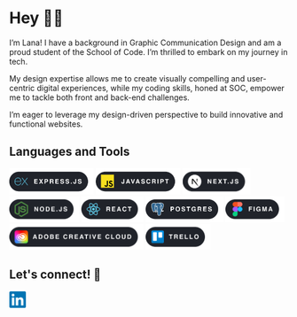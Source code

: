 # Hey 👋🏾

I’m Lana! I have a background in Graphic Communication Design and am a proud student of the School of Code. I’m thrilled to embark on my journey in tech. 

My design expertise allows me to create visually compelling and user-centric digital experiences, while my coding skills, honed at SOC, empower me to tackle both front and back-end challenges.

I’m eager to leverage my design-driven perspective to build innovative and functional websites.

## Languages and Tools

<p>
  <img src="images/EXPRESS.png" alt="Express" height="47"/>
  <img src="images/JS.png" alt="JavaScript" height="47"/>
  <img src="images/NEXT.png" alt="Next.js" height="47"/>
  <img src="images/NODE.png" alt="Node.js" height="47"/>
  <img src="images/REACT.png" alt="React" height="47"/>
  <img src="images/POSTGRES.png" alt="Postgres" height="47"/>
  <img src="images/FIGMA.png" alt="Figma" height="47"/>
  <img src="images/ADOBE.png" alt="Adobe" height="47"/>
  <img src="images/TRELLO.png" alt="Trello" height="47"/>
</p>

## Let's connect! 🔗

<a href="https://www.linkedin.com/in/lana-maug%C3%A9-tharpe-493778224/">
  <img src="images/linkedin_logo.png" alt="LinkedIn" height="30"/>
</a>


<!--
**lanamauge/lanamauge** is a ✨ _special_ ✨ repository because its `README.md` (this file) appears on your GitHub profile.

Here are some ideas to get you started:

- 🔭 I’m currently working on ...
- 🌱 I’m currently learning ...
- 👯 I’m looking to collaborate on ...
- 🤔 I’m looking for help with ...
- 💬 Ask me about ...
- 📫 How to reach me: ...
- 😄 Pronouns: ...
- ⚡ Fun fact: ...



///////////////////////////////////////////////

![Lana's GitHub stats](https://github-readme-stats.vercel.app/api?username=lanamauge&show_icons=true&count_private=true&hide_title=true)



<style>
@keyframes slideIn {
  0% { transform: translateX(-100%); opacity: 0; }
  100% { transform: translateX(0); opacity: 1; }
}

.slide-in-text {
  animation: slideIn 1s ease-out;
  font-size: 50px;
  font-weight: 500;
  
}
</style>

<div class="slide-in-text">
  Hey 👋🏾 
</div>


<br>
I’m Lana! I have a background in Graphic Communication Design and am a proud student of the School of Code, I’m thrilled to embark on my journey in tech. <br><br>
My design expertise allows me to create visually compelling and user-centric digital experiences, while my coding skills, honed at SOC, empower me to tackle both front and back-end challenges. <br><br>
I’m eager to leverage my design-driven perspective to build innovative and functional websites.

## Languages and Tools

<style>
  .tech-icons img {
    margin: -17px -30px; /* Adjust this value to make the spaces smaller */
  }
</style>

<p align="left" class="tech-icons">
  <img src="images/EXPRESS.png" alt="Express" height="70"/>
  <img src="images/JS.png" alt="JavaScript" height="70"/>
  <img src="images/NEXT.png" alt="Next.js" height="70"/>
  <img src="images/NODE.png" alt="Node.js" height="70"/>
  <img src="images/REACT.png" alt="React" height="70"/>
  <img src="images/POSTGRES.png" alt="Postgres" height="70"/>
  <img src="images/FIGMA.png" alt="Figma" height="70"/>
  <img src="images/ADOBE.png" alt="Adobe" height="70"/>
  <img src="images/TRELLO.png" alt="Trello" height="70"/>
</p>


## Let's connect! 🔗
<a href="https://www.linkedin.com/in/lana-maug%C3%A9-tharpe-493778224/">
  <img src="images/linkedin_logo.png" alt="LinkedIn" height="30"/>
</a>


-->
